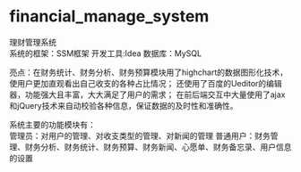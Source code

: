 # financial_manage_system   
理财管理系统   
系统的框架：SSM框架
开发工具:Idea
数据库：MySQL

亮点：在财务统计、财务分析、财务预算模块用了highchart的数据图形化技术，使用户更加直观看出自己收支的各种占比情况； 还使用了百度的Ueditor的编辑器，功能强大且丰富，大大满足了用户的需求；
在前后端交互中大量使用了ajax和jQuery技术来自动校验各种信息，保证数据的及时性和准确性。


系统主要的功能模块有：   
管理员：对用户的管理、对收支类型的管理、对新闻的管理
普通用户：财务管理、财务分析、财务统计、财务预算、财务新闻、心愿单、财务备忘录、用户信息的设置

